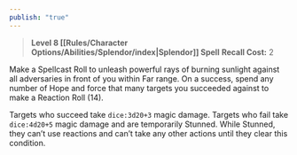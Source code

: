 ```yaml
---
publish: "true"
---
```

> **Level 8 [[Rules/Character Options/Abilities/Splendor/index|Splendor]] Spell**
> **Recall Cost:** 2

Make a Spellcast Roll to unleash powerful rays of burning sunlight against all adversaries in front of you within Far range. On a success, spend any number of Hope and force that many targets you succeeded against to make a Reaction Roll (14).

Targets who succeed take `dice:3d20+3` magic damage. Targets who fail take `dice:4d20+5` magic damage and are temporarily Stunned. While Stunned, they can’t use reactions and can’t take any other actions until they clear this condition.
